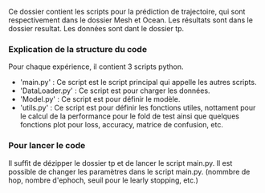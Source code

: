Ce dossier contient les scripts pour la prédiction de trajectoire, qui sont respectivement dans le dossier Mesh et Ocean.
Les résultats sont dans le dossier resultat. Les données sont dant le dossier tp.

### Explication de la structure du code

Pour chaque expérience, il contient 3 scripts python.
- 'main.py' : Ce script est le script principal qui appelle les autres scripts.
- 'DataLoader.py' : Ce script est pour charger les données.
- 'Model.py' : Ce script est pour définir le modèle.
- 'utils.py' : Ce script est pour définir les fonctions utiles, nottament pour le calcul de la performance pour le fold de test ainsi que quelques fonctions plot pour loss, accuracy, matrice de confusion, etc.

### Pour lancer le code
Il suffit de dézipper le dossier tp et de lancer le script main.py. Il est possible de changer les paramètres dans le script main.py. (nommbre de hop, nombre d'ephoch, seuil pour le learly stopping, etc.)